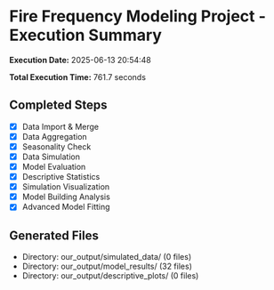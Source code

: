 # Fire Frequency Modeling Project - Execution Summary

**Execution Date:** 2025-06-13 20:54:48

**Total Execution Time:** 761.7 seconds

## Completed Steps

- [x] Data Import & Merge
- [x] Data Aggregation
- [x] Seasonality Check
- [x] Data Simulation
- [x] Model Evaluation
- [x] Descriptive Statistics
- [x] Simulation Visualization
- [x] Model Building Analysis
- [x] Advanced Model Fitting

## Generated Files

- Directory: our_output/simulated_data/ (0 files)
- Directory: our_output/model_results/ (32 files)
- Directory: our_output/descriptive_plots/ (0 files)
